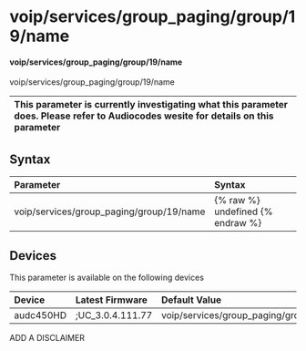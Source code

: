 ﻿---
description: voip/services/group_paging/group/19/name
search: false
---

# voip/services/group_paging/group/19/name

#### voip/services/group_paging/group/19/name

voip/services/group_paging/group/19/name


| This parameter is currently investigating what this parameter does. Please refer to Audiocodes wesite for details on this parameter | 
| :--- |

## Syntax
| Parameter | Syntax |
| :--- | :--- |
|voip/services/group_paging/group/19/name | {% raw %} undefined {% endraw %}|

## Devices
This parameter is available on the following devices

| Device | Latest Firmware | Default Value |
|:---|:---|:---|
| audc450HD | ;UC_3.0.4.111.77 | voip/services/group_paging/group/19/name= 

ADD A DISCLAIMER
